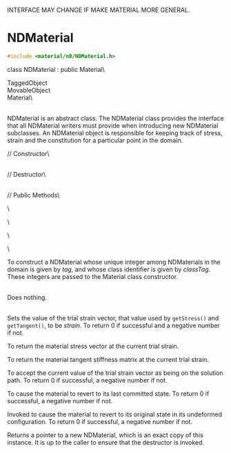 INTERFACE MAY CHANGE IF MAKE MATERIAL MORE GENERAL.

# NDMaterial 

```cpp
#include <material/nD/NDMaterial.h>
```

class NDMaterial : public Material\

TaggedObject\
MovableObject\
Material\

\
NDMaterial is an abstract class. The NDMaterial class provides the
interface that all NDMaterial writers must provide when introducing new
NDMaterial subclasses. An NDMaterial object is responsible for keeping
track of stress, strain and the constitution for a particular point in
the domain.

// Constructor\

\
// Destructor\

\
// Public Methods\

\

\

\

\

To construct a NDMaterial whose unique integer among NDMaterials in the
domain is given by *tag*, and whose class identifier is given by
*classTag*. These integers are passed to the Material class
constructor.

\
Does nothing.

\
Sets the value of the trial strain vector, that value used by
`getStress()` and `getTangent()`, to be *strain*. To return $0$ if
successful and a negative number if not.

To return the material stress vector at the current trial strain.

To return the material tangent stiffness matrix at the current trial
strain.

To accept the current value of the trial strain vector as being on the
solution path. To return $0$ if successful, a negative number if not.

To cause the material to revert to its last committed state. To return
$0$ if successful, a negative number if not.

Invoked to cause the material to revert to its original state in its
undeformed configuration. To return $0$ if successful, a negative number
if not.

Returns a pointer to a new NDMaterial, which is an exact copy of this
instance. It is up to the caller to ensure that the destructor is
invoked.
